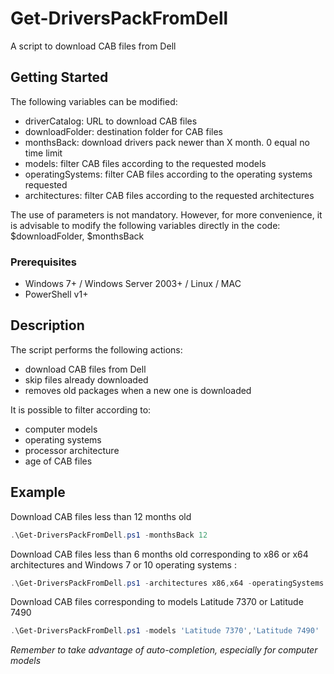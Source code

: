 # Get-DriversPackFromDell

A script to download CAB files from Dell

## Getting Started

The following variables can be modified:
* driverCatalog: URL to download CAB files
* downloadFolder: destination folder for CAB files
* monthsBack: download drivers pack newer than X month. 0 equal no time limit
* models: filter CAB files according to the requested models
* operatingSystems: filter CAB files according to the operating systems requested
* architectures: filter CAB files according to the requested architectures

The use of parameters is not mandatory.
However, for more convenience, it is advisable to modify the following variables directly in the code: $downloadFolder, $monthsBack

### Prerequisites

* Windows 7+ / Windows Server 2003+ / Linux / MAC
* PowerShell v1+

## Description

The script performs the following actions:
* download CAB files from Dell
* skip files already downloaded
* removes old packages when a new one is downloaded

It is possible to filter according to:
* computer models
* operating systems
* processor architecture
* age of CAB files

## Example

Download CAB files less than 12 months old
```powershell
.\Get-DriversPackFromDell.ps1 -monthsBack 12
```

Download CAB files less than 6 months old corresponding to x86 or x64 architectures and Windows 7 or 10 operating systems :
```powershell
.\Get-DriversPackFromDell.ps1 -architectures x86,x64 -operatingSystems Windows10,Windows7 -monthsBack 6
```

Download CAB files corresponding to models Latitude 7370 or Latitude 7490
```powershell
.\Get-DriversPackFromDell.ps1 -models 'Latitude 7370','Latitude 7490'
```

*Remember to take advantage of auto-completion, especially for computer models*
